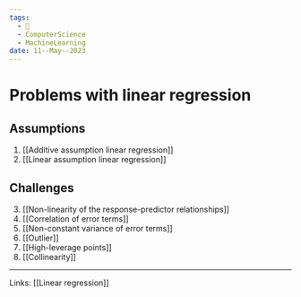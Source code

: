 ```yaml
---
tags:
  - 🌱
  - ComputerScience
  - MachineLearning
date: 11--May--2023
---
```


# Problems with linear regression

## Assumptions
1. [[Additive assumption linear regression]]
2. [[Linear assumption linear regression]]
## Challenges
3. [[Non-linearity of the response-predictor relationships]]
4. [[Correlation of error terms]]
5. [[Non-constant variance of error terms]]
6. [[Outlier]]
7. [[High-leverage points]]
8. [[Collinearity]]

---
Links: [[Linear regression]] 